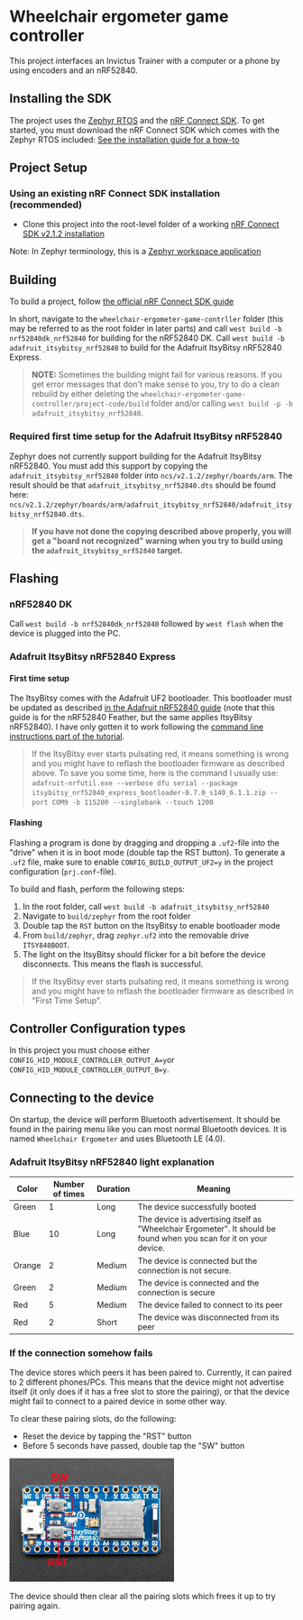 # Wheelchair ergometer game controller

This project interfaces an Invictus Trainer with a computer or a phone by using encoders and an nRF52840.

## Installing the SDK
The project uses the [Zephyr RTOS](https://docs.zephyrproject.org/latest/) and the [nRF Connect SDK](https://developer.nordicsemi.com/nRF_Connect_SDK/doc/2.1.2/nrf/index.html). To get started, you must download the nRF Connect SDK which comes with the Zephyr RTOS included: [See the installation guide for a how-to](https://developer.nordicsemi.com/nRF_Connect_SDK/doc/2.1.2/nrf/gs_assistant.html)

## Project Setup
### Using an existing nRF Connect SDK installation (recommended)
- Clone this project into the root-level folder of a working [nRF Connect SDK v2.1.2 installation](https://developer.nordicsemi.com/nRF_Connect_SDK/doc/2.1.2/nrf/gs_assistant.html)

Note: In Zephyr terminology, this is a [Zephyr workspace application](https://docs.zephyrproject.org/latest/develop/application/index.html#zephyr-repository-application)

## Building
To build a project, follow [the official nRF Connect SDK guide](https://developer.nordicsemi.com/nRF_Connect_SDK/doc/2.1.2/nrf/gs_programming.html)

In short, navigate to the `wheelchair-ergometer-game-contrller` folder (this may be referred to as the root folder in later parts) and call `west build -b nrf52840dk_nrf52840` for building for the nRF52840 DK. Call `west build -b adafruit_itsybitsy_nrf52840` to build for the Adafruit ItsyBitsy nRF52840 Express.

> **NOTE:** Sometimes the building might fail for various reasons. If you get error messages that don't make sense to you, try to do a clean rebuild by either deleting the `wheelchair-ergometer-game-controller/project-code/build` folder and/or calling `west build -p -b adafruit_itsybitsy_nrf52840`.

### Required first time setup for the Adafruit ItsyBitsy nRF52840
Zephyr does not currently support building for the Adafruit ItsyBitsy nRF52840. You must add this support by copying the `adafruit_itsybitsy_nrf52840` folder into `ncs/v2.1.2/zephyr/boards/arm`. The result should be that `adafruit_itsybitsy_nrf52840.dts` should be found here: `ncs/v2.1.2/zephyr/boards/arm/adafruit_itsybitsy_nrf52840/adafruit_itsybitsy_nrf52840.dts`.


> **If you have not done the copying described above properly, you will get a "board not recognized" warning when you try to build using the `adafruit_itsybitsy_nrf52840` target.**

## Flashing
### nRF52840 DK
Call `west build -b nrf52840dk_nrf52840` followed by `west flash` when the device is plugged into the PC.

### Adafruit ItsyBitsy nRF52840 Express
#### First time setup
The ItsyBitsy comes with the Adafruit UF2 bootloader. This bootloader must be updated as described [in the Adafruit nRF52840 guide](https://learn.adafruit.com/introducing-the-adafruit-nrf52840-feather/update-bootloader) (note that this guide is for the nRF52840 Feather, but the same applies ItsyBitsy nRF52840). I have only gotten it to work following the [command line instructions part of the tutorial](https://learn.adafruit.com/introducing-the-adafruit-nrf52840-feather/update-bootloader-use-command-line).

> If the ItsyBitsy ever starts pulsating red, it means something is wrong and you might have to reflash the bootloader firmware as described above. To save you some time, here is the command I usually use: `adafruit-nrfutil.exe --verbose dfu serial --package itsybitsy_nrf52840_express_bootloader-0.7.0_s140_6.1.1.zip --port COM9 -b 115200 --singlebank --touch 1200`

#### Flashing
Flashing a program is done by dragging and dropping a `.uf2`-file into the "drive" when it is in boot mode (double tap the RST button). To generate a `.uf2` file, make sure to enable `CONFIG_BUILD_OUTPUT_UF2=y` in the project configuration (`prj.conf`-file).

To build and flash, perform the following steps:
1. In the root folder, call ```west build -b adafruit_itsybitsy_nrf52840```
2. Navigate to `build/zephyr` from the root folder
3. Double tap the `RST` button on the ItsyBitsy to enable bootloader mode
4. From `build/zephyr`, drag `zephyr.uf2` into the removable drive `ITSY840BOOT`.
5. The light on the ItsyBitsy should flicker for a bit before the device disconnects. This means the flash is successful.

> If the ItsyBitsy ever starts pulsating red, it means something is wrong and you might have to reflash the bootloader firmware as described in "First Time Setup".

<!-- To flash a program, you must first build it with ```west build -b adafruit_itsybitsy_nrf52840```. Then, you must convert the `.hex`-file at `build/zephyr/zephyr.hex` to a `.zip`-file using `adafruit-nrfutil`
```
adafruit-nrfutil dfu genpkg --dev-type 0x0052 --application zephyr.hex dfu-package.zip
```

Then, put the ItsyBitsy in bootloader mode (double tap RESET, it will blink red) and replace COMxx with the serial port of the ItsyBitsy.
```
adafruit-nrfutil dfu serial --package dfu-package.zip --port COMxx -b 115200
```


- Navigate to folder containing firmware for the microcontroller you want to work with (```./balancing_robot_firmware/<MCU NAME>```) and use west commands for building and flashing the firmware as described in the [developer guide](https://developer.nordicsemi.com/nRF_Connect_SDK/doc/1.9.0/zephyr/guides/west/build-flash-debug.html#west-build-flash-debug). 
-->
## Controller Configuration types
In this project you must choose either `CONFIG_HID_MODULE_CONTROLLER_OUTPUT_A=y`or `CONFIG_HID_MODULE_CONTROLLER_OUTPUT_B=y`. 

## Connecting to the device
On startup, the device will perform Bluetooth advertisement. It should be found in the pairing menu like you can most normal Bluetooth devices. It is named `Wheelchair Ergometer` and uses Bluetooth LE (4.0).

### Adafruit ItsyBitsy nRF52840 light explanation
| Color | Number of times | Duration | Meaning |
| ----- | --------------- | -------- | ------- |
| Green | 1 | Long | The device successfully booted |
| Blue | 10 | Long | The device is advertising itself as "Wheelchair Ergometer". It should be found when you scan for it on your device.
| Orange | 2 |  Medium | The device is connected but the connection is not secure. | 
| Green |  2 | Medium | The device is connected and the connection is secure | 
| Red | 5 | Medium | The device failed to connect to its peer |
| Red | 2 | Short | The device was disconnected from its peer |

### If the connection somehow fails
The device stores which peers it has been paired to. Currently, it can paired to 2 different phones/PCs. This means that the device might not advertise itself (it only does if it has a free slot to store the pairing), or that the device might fail to connect to a paired device in some other way.

To clear these pairing slots, do the following:
- Reset the device by tapping the "RST" button
- Before 5 seconds have passed, double tap the "SW" button

![Button locations for Adafruit ItsyBitsy nRF52840](images/adafruit_itsybitsy_buttons_location.png)

The device should then clear all the pairing slots which frees it up to try pairing again.